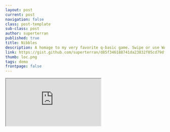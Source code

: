 ```yaml
---
layout: post
current: post
navigation: false
class: post-template
sub-class: post
author: superterran
published: true
title: Nibbles
description: A homage to my very favorite q-basic game. Swipe or use WASD to play
link: https://gist.github.com/superterran/d85f346188741da23832f05cd79dfe20
thumb: loc.png
tags: demo
frontpage: false
---
```


<iframe src="https://rawgit.com/superterran/d85f346188741da23832f05cd79dfe20/raw/06dbb2b5f252146800181e9751790098ddec27dc/nibbles.html" class="showcase"></iframe>
